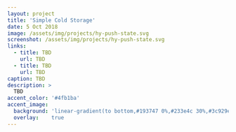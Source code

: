 ```yaml
---
layout: project
title: 'Simple Cold Storage'
date: 5 Oct 2018
image: /assets/img/projects/hy-push-state.svg
screenshot: /assets/img/projects/hy-push-state.svg
links:
  - title: TBD
    url: TBD
  - title: TBD
    url: TBD
caption: TBD
description: >
  TBD
accent_color: '#4fb1ba'
accent_image:
  background: 'linear-gradient(to bottom,#193747 0%,#233e4c 30%,#3c929e 50%,#d5d5d4 70%,#cdccc8 100%)'
  overlay:    true
---
```

